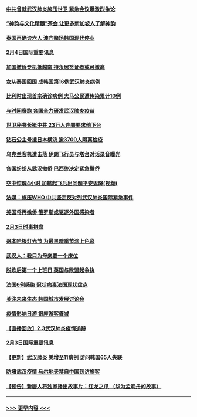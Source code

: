 #### [中共曾就武汉肺炎施压世卫 紧急会议爆激烈争论](../pages/prog202/a102769312.md?t=02050444) 
#### [“神韵与文化精髓”茶会 让更多新加坡人了解神韵](../pages/prog202/a102769286.md?t=02050444) 
#### [泰国再确诊六人 澳门赌场韩国现代停业](../pages/prog202/a102769239.md?t=02050444) 
#### [2月4日国际重要讯息](../pages/prog202/a102768884.md?t=02050444) 
#### [加国撤侨专机抵越南 持永居签证者或可撤离](../pages/prog202/a102768877.md?t=02050444) 
#### [女从泰国回国 成韩国第16例武汉肺炎病例](../pages/prog202/a102768669.md?t=02050444) 
#### [比利时出现首宗确诊病例 大马公民遭传染累计10例](../pages/prog202/a102768824.md?t=02050444) 
#### [与时间赛跑 各国全力研发武汉肺炎疫苗](../pages/prog202/a102768738.md?t=02050444) 
#### [世卫秘书长挺中共 23万人连署要求他下台](../pages/prog202/a102768717.md?t=02050444) 
#### [钻石公主号抵日本横滨 逾3700人隔离检疫](../pages/prog202/a102768714.md?t=02050444) 
#### [乌克兰客机遭击落 伊朗飞行员与塔台对话录音曝光](../pages/prog202/a102768645.md?t=02050444) 
#### [各国纷纷从武汉撤侨 巴西终决定紧急撤侨](../pages/prog202/a102768630.md?t=02050444) 
#### [空中惊魂4小时 加航起飞后出问题平安返降(视频)](../pages/prog202/a102768601.md?t=02050444) 
#### [法媒：施压WHO 中共坚定反对列武汉肺炎国际紧急事件](../pages/prog202/a102768584.md?t=02050444) 
#### [美国将再撤侨 俄罗斯或驱逐外国感染者](../pages/prog202/a102768247.md?t=02050444) 
#### [2月3日时事拼盘](../pages/prog202/a102768402.md?t=02050444) 
#### [哥本哈根灯光节 为最黑暗季节涂上色彩](../pages/prog202/a102768369.md?t=02050444) 
#### [武汉人：我只为母亲要一个床位](../pages/prog202/a102768250.md?t=02050444) 
#### [脱欧后第一个上班日 英国与欧盟起争执](../pages/prog202/a102768252.md?t=02050444) 
#### [法国6例感染 冠状病毒法国现状盘点](../pages/prog202/a102768157.md?t=02050444) 
#### [关注未来生态 韩国城市发展讨论会](../pages/prog202/a102768153.md?t=02050444) 
#### [疫情影响日游 银座游客骤减](../pages/prog202/a102768160.md?t=02050444) 
#### [【直播回放】2.3武汉肺炎疫情追踪](../pages/prog202/a102768128.md?t=02050444) 
#### [2月3日国际重要讯息](../pages/prog202/a102767896.md?t=02050444) 
#### [【更新】武汉肺炎 美增至11病例 访问韩国65人失联](../pages/prog202/a102758911.md?t=02050444) 
#### [防堵武汉疫情 马尔地夫禁自中国到访旅客](../pages/prog202/a102767847.md?t=02050444) 
#### [【预告】新唐人将独家播出故事片：红龙之爪 （华为孟晚舟的故事）](../pages/prog202/a102767728.md?t=02050444) 

----
#### [ >>> 更早内容 <<< ](../indexes/prog202-earlier.md)
